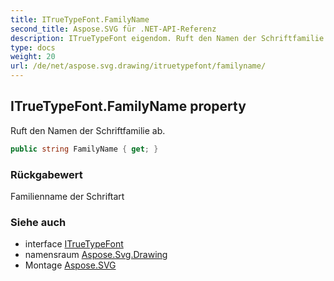 ```yaml
---
title: ITrueTypeFont.FamilyName
second_title: Aspose.SVG für .NET-API-Referenz
description: ITrueTypeFont eigendom. Ruft den Namen der Schriftfamilie ab.
type: docs
weight: 20
url: /de/net/aspose.svg.drawing/itruetypefont/familyname/
---
```

## ITrueTypeFont.FamilyName property

Ruft den Namen der Schriftfamilie ab.

```csharp
public string FamilyName { get; }
```

### Rückgabewert

Familienname der Schriftart

### Siehe auch

* interface [ITrueTypeFont](../)
* namensraum [Aspose.Svg.Drawing](../../itruetypefont/)
* Montage [Aspose.SVG](../../../)


